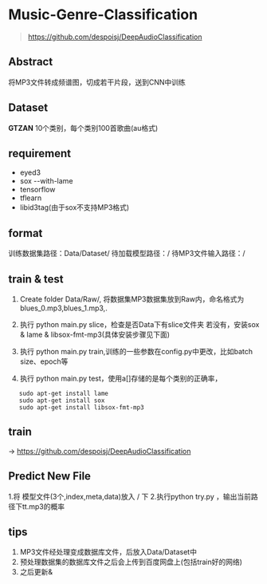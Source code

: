 # Music-Genre-Classification
 >https://github.com/despoisj/DeepAudioClassification

 
## Abstract
将MP3文件转成频谱图，切成若干片段，送到CNN中训练
## Dataset
**GTZAN**
10个类别，每个类别100首歌曲(au格式)
## requirement
* eyed3
* sox --with-lame
* tensorflow
* tflearn
* libid3tag(由于sox不支持MP3格式)
## format
训练数据集路径：Data/Dataset/
待加载模型路径：/
待MP3文件输入路径：/
## train & test

 1. Create folder Data/Raw/, 将数据集MP3数据集放到Raw内，命名格式为blues_0.mp3,blues_1.mp3,.
 2. 执行 python main.py slice，检查是否Data下有slice文件夹
  若没有，安装sox & lame & libsox-fmt-mp3(具体安装步骤见下面)

 3. 执行 python main.py train,训练的一些参数在config.py中更改，比如batch size、epoch等
 4. 执行 python main.py test，使用a[]存储的是每个类别的正确率，
```
   sudo apt-get install lame
   sudo apt-get install sox
   sudo apt-get install libsox-fmt-mp3
```
## train
-> https://github.com/despoisj/DeepAudioClassification
## Predict New File
1.将 模型文件(3个,index,meta,data)放入 / 下
2.执行python try.py ，输出当前路径下tt.mp3的概率


## tips
 1. MP3文件经处理变成数据库文件，后放入Data/Dataset中
 2. 预处理数据集的数据库文件之后会上传到百度网盘上(包括train好的网络)
 3. 之后更新&
 
